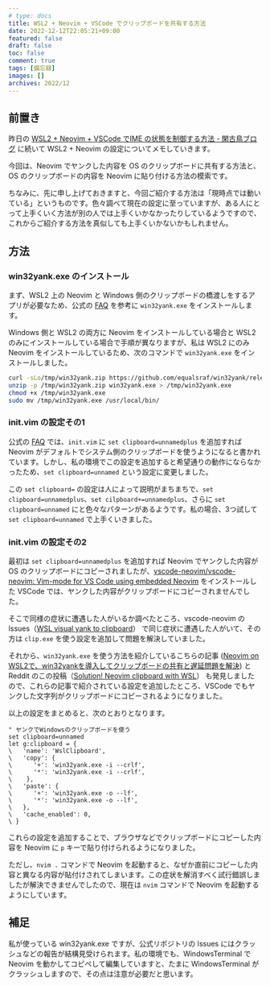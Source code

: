 ```yaml
---
# type: docs 
title: WSL2 + Neovim + VSCode でクリップボードを共有する方法
date: 2022-12-12T22:05:21+09:00
featured: false
draft: false
toc: false
comment: true
tags: [備忘録]
images: []
archives: 2022/12
---
```


## 前置き

昨日の [WSL2 + Neovim + VSCode でIME の状態を制御する方法 - 閑古鳥ブログ](https://kankodori-blog.com/posts/2022-12-11/) に続いて WSL2 + Neovim の設定についてメモしていきます。

今回は、Neovim でヤンクした内容を OS のクリップボードに共有する方法と、OS のクリップボードの内容を Neovim に貼り付ける方法の模索です。

ちなみに、先に申し上げておきますと、今回ご紹介する方法は「現時点では動いている」というものです。色々調べて現在の設定に至っていますが、ある人にとって上手くいく方法が別の人では上手くいかなかったりしているようですので、これからご紹介する方法を真似しても上手くいかないかもしれません。


## 方法

### win32yank.exe のインストール

まず、WSL2 上の Neovim と Windows 側のクリップボードの橋渡しをするアプリが必要なため、公式の [FAQ](https://github.com/neovim/neovim/wiki/FAQ#how-to-use-the-windows-clipboard-from-wsl) を参考に `win32yank.exe` をインストールします。

Windows 側と WSL2 の両方に Neovim をインストールしている場合と WSL2 のみにインストールしている場合で手順が異なりますが、私は WSL2 にのみ Neovim をインストールしているため、次のコマンドで `win32yank.exe` をインストールしました。

```bash
curl -sLo/tmp/win32yank.zip https://github.com/equalsraf/win32yank/releases/download/v0.0.4/win32yank-x64.zip
unzip -p /tmp/win32yank.zip win32yank.exe > /tmp/win32yank.exe
chmod +x /tmp/win32yank.exe
sudo mv /tmp/win32yank.exe /usr/local/bin/
```

### init.vim の設定その1

公式の [FAQ](https://github.com/neovim/neovim/wiki/FAQ#how-to-use-the-windows-clipboard-from-wsl) では、`init.vim` に `set clipboard=unnamedplus` を追加すれば Neovim がデフォルトでシステム側のクリップボードを使うようになると書かれています。しかし、私の環境でこの設定を追加すると希望通りの動作にならなかったため、`set clipboard=unnamed` という設定に変更しました。

この `set clipboard=` の設定は人によって説明がまちまちで、`set clipboard=unnamedplus`、`set cilpboard+=unnamedplus`、さらに `set clipboard=unnamed` にと色々なパターンがあるようです。私の場合、3つ試して `set clipboard=unnamed` で上手くいきました。

### init.vim の設定その2

最初は `set clipboard=unnamedplus` を追加すれば Neovim でヤンクした内容が OS のクリップボードにコピーされましたが、[vscode-neovim/vscode-neovim: Vim-mode for VS Code using embedded Neovim](https://github.com/vscode-neovim/vscode-neovim) をインストールした VSCode では、ヤンクした内容がクリップボードにコピーされませんでした。

そこで同様の症状に遭遇した人がいるか調べたところ、vscode-neovim の Issues（[WSL visual yank to clipboard](https://github.com/vscode-neovim/vscode-neovim/issues/761)） で同じ症状に遭遇した人がいて、その方は `clip.exe` を使う設定を追加して問題を解決していました。

それから、`win32yank.exe`  を使う方法を紹介しているこちらの記事 ([Neovim on WSL2で、win32yankを導入してクリップボードの共有と遅延問題を解決](https://zenn.dev/shoseisan/articles/d7565884f5846b)) と Reddit のこの投稿（[Solution! Neovim clipboard with WSL](https://www.reddit.com/r/neovim/comments/g94zrl/comment/forqemn/?utm_source=share&utm_medium=web2x&context=3)） も発見しましたので、これらの記事で紹介されている設定を追加したところ、VSCode でもヤンクした文字列がクリップボードにコピーされるようになりました。

以上の設定をまとめると、次のとおりとなります。

```vim
" ヤンクでWindowsのクリップボードを使う
set clipboard=unnamed
let g:clipboard = {
\   'name': 'WslClipboard',
\   'copy': {
\      '+': 'win32yank.exe -i --crlf',
\      '*': 'win32yank.exe -i --crlf',
\    },
\   'paste': {
\      '+': 'win32yank.exe -o --lf',
\      '*': 'win32yank.exe -o --lf',
\   },
\   'cache_enabled': 0,
\ }
```

これらの設定を追加することで、ブラウザなどでクリップボードにコピーした内容を Neovim に `p` キーで貼り付けられるようになりました。

ただし、`nvim .` コマンドで Neovim を起動すると、なぜか直前にコピーした内容と異なる内容が貼付けされてしまいます。この症状を解消すべく試行錯誤しましたが解決できませんでしたので、現在は `nvim` コマンドで Neovim を起動するようにしています。

## 補足

私が使っている win32yank.exe ですが、公式リポジトリの Issues にはクラッシュなどの報告が結構見受けられます。私の環境でも、WindowsTerminal で Neovim を動かしてコピペして編集していますと、たまに WindowsTerminal がクラッシュしますので、その点は注意が必要だと思います。

